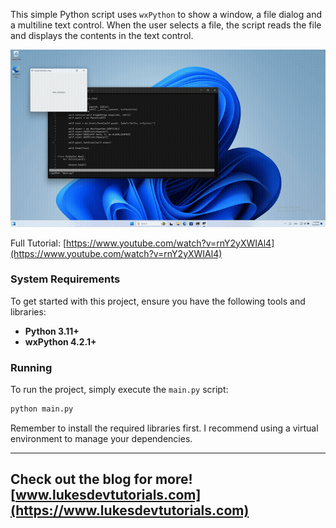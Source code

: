 This simple Python script uses `wxPython` to show a window, a file dialog and a multiline text control. When the user selects a file, the script reads the file and displays the contents in the text control.

[![Video](/output.gif)](https://www.youtube.com/watch?v=rnY2yXWIAl4)

Full Tutorial: [https://www.youtube.com/watch?v=rnY2yXWIAl4](https://www.youtube.com/watch?v=rnY2yXWIAl4)

### System Requirements

To get started with this project, ensure you have the following tools and libraries:

- **Python 3.11+**
- **wxPython 4.2.1+**

### Running

To run the project, simply execute the `main.py` script:

```bash
python main.py
```

Remember to install the required libraries first. I recommend using a virtual environment to manage your dependencies.

---
Check out the blog for more! [www.lukesdevtutorials.com](https://www.lukesdevtutorials.com)
---